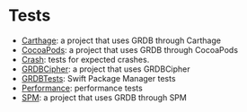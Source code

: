 Tests
=====

- [Carthage](Carthage): a project that uses GRDB through Carthage
- [CocoaPods](CocoaPods): a project that uses GRDB through CocoaPods
- [Crash](Crash): tests for expected crashes.
- [GRDBCipher](GRDBCipher): a project that uses GRDBCipher
- [GRDBTests](GRDBTests): Swift Package Manager tests
- [Performance](Performance): performance tests
- [SPM](SPM): a project that uses GRDB through SPM
